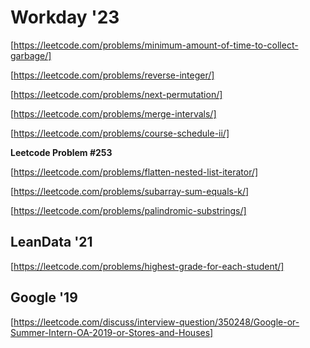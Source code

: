 # Workday '23
[https://leetcode.com/problems/minimum-amount-of-time-to-collect-garbage/]

[https://leetcode.com/problems/reverse-integer/]

[https://leetcode.com/problems/next-permutation/]

[https://leetcode.com/problems/merge-intervals/]

[https://leetcode.com/problems/course-schedule-ii/]

**Leetcode Problem #253**

[https://leetcode.com/problems/flatten-nested-list-iterator/]

[https://leetcode.com/problems/subarray-sum-equals-k/]

[https://leetcode.com/problems/palindromic-substrings/]

## LeanData '21
[https://leetcode.com/problems/highest-grade-for-each-student/]

## Google '19
[https://leetcode.com/discuss/interview-question/350248/Google-or-Summer-Intern-OA-2019-or-Stores-and-Houses]

